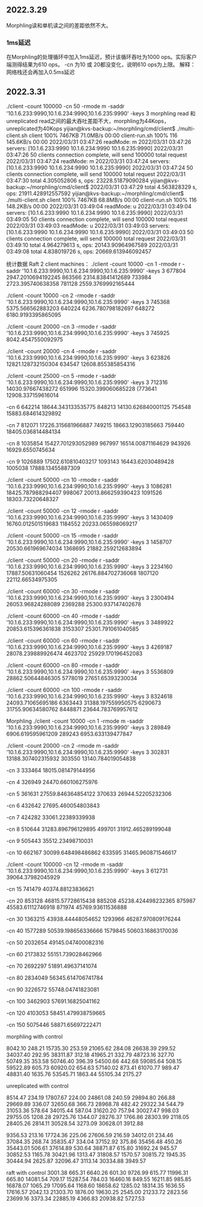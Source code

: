 ## 2022.3.29

Morphling读和单机读之间的差距依然不大。

### 1ms延迟
在Morphling的处理循环中加入1ms延迟，预计该循环吞吐为1000 ops。实际客户端测得结果为610 ops。
-cn 为10 或 20都没变化，说明610 ops为上限。
解释：网络栈还会再加入0.5ms延迟

## 2022.3.31
./client -count 100000 -cn 50 -rmode m -saddr '10.1.6.233:9990,10.1.6.234:9990,10.1.6.235:9990' -keys 3
morphling read 和 unreplicated read之间的最大吞吐差距不大，morphling为44Kops，unreplicated为40Kops
yijian@kvs-backup:~/morphling/cmd/client$ ./multi-client.sh
client                                                                                                                    100% 7467KB  71.0MB/s   00:00
client-run.sh                                                                                                             100%  116   145.6KB/s   00:00
2022/03/31 03:47:26 readMode: m
2022/03/31 03:47:26 servers: [10.1.6.233:9990 10.1.6.234:9990 10.1.6.235:9990]
2022/03/31 03:47:26 50 clients connection complete, will send 100000 total request
2022/03/31 03:47:24 readMode: m
2022/03/31 03:47:24 servers: [10.1.6.233:9990 10.1.6.234:9990 10.1.6.235:9990]
2022/03/31 03:47:24 50 clients connection complete, will send 100000 total request
2022/03/31 03:47:30 total 4.305052806 s, ops: 23228.51879090284
yijian@kvs-backup:~/morphling/cmd/client$ 2022/03/31 03:47:29 total 4.563828329 s, ops: 21911.428912557592
yijian@kvs-backup:~/morphling/cmd/client$ ./multi-client.sh
client                                                                                                                    100% 7467KB  68.8MB/s   00:00
client-run.sh                                                                                                             100%  116   148.2KB/s   00:00
2022/03/31 03:49:04 readMode: u
2022/03/31 03:49:04 servers: [10.1.6.233:9990 10.1.6.234:9990 10.1.6.235:9990]
2022/03/31 03:49:05 50 clients connection complete, will send 100000 total request
2022/03/31 03:49:03 readMode: u
2022/03/31 03:49:03 servers: [10.1.6.233:9990 10.1.6.234:9990 10.1.6.235:9990]
2022/03/31 03:49:03 50 clients connection complete, will send 100000 total request
2022/03/31 03:49:10 total 4.964279613 s, ops: 20143.90964967589
2022/03/31 03:49:08 total 4.838019726 s, ops: 20669.613946092457

统计数据
Raft 2 client machines：
./client -count 10000 -cn 1 -rmode r -saddr '10.1.6.233:9990,10.1.6.234:9990,10.1.6.235:9990' -keys 3
677804 2947.2010694192245
863566 2314.83841412689
733984 2723.395740638358
781128 2559.3769992165444

./client -count 10000 -cn 2 -rmode r -saddr '10.1.6.233:9990,10.1.6.234:9990,10.1.6.235:9990' -keys 3
745368 5375.566562883203
640224 6236.780798182697
648272 6180.9193395865095

./client -count 20000 -cn 3 -rmode r -saddr '10.1.6.233:9990,10.1.6.234:9990,10.1.6.235:9990' -keys 3
745925 8042.4547550092975

./client -count 20000 -cn 4 -rmode r -saddr '10.1.6.233:9990,10.1.6.234:9990,10.1.6.235:9990' -keys 3
623826 12821.128732150304
634547 12608.855385854316

./client -count 25000 -cn 5 -rmode r -saddr '10.1.6.233:9990,10.1.6.234:9990,10.1.6.235:9990' -keys 3
712316 14030.97667438272
651996 15320.399060685228
(773641 12908.337159616014

-cn 6
642214 18644.343133535775
848213 14130.626840001125
754548 15883.684614329892

-cn 7
812071 17226.315681966887
749215 18663.12903185663
759440 18405.036814484134

-cn 8
1035854 15427.701293052989
967997 16514.00871164629
943926 16929.6550745634

-cn 9
1026889 17502.610810403217
1093143 16443.62030489428
1005038 17888.13455887309

./client -count 50000 -cn 10 -rmode r -saddr '10.1.6.233:9990,10.1.6.234:9990,10.1.6.235:9990' -keys 3
1086281 18425.787988294407
998067 20013.866259390423
1091526 18303.73220648327

./client -count 50000 -cn 12 -rmode r -saddr '10.1.6.233:9990,10.1.6.234:9990,10.1.6.235:9990' -keys 3
1430409 16760.012501519683
1184552 20233.065598069217

./client -count 50000 -cn 15 -rmode r -saddr '10.1.6.233:9990,10.1.6.234:9990,10.1.6.235:9990' -keys 3
1458707 20530.661969674034
1368695 21882.259212683894

./client -count 50000 -cn 20 -rmode r -saddr '10.1.6.233:9990,10.1.6.234:9990,10.1.6.235:9990' -keys 3
2234160 17887.50631060454
1526262 26176.884702736068
1807120 22112.66534975305

./client -count 60000 -cn 30 -rmode r -saddr '10.1.6.233:9990,10.1.6.234:9990,10.1.6.235:9990' -keys 3
2300494 26053.96824288089
2369288 25300.937147402678

./client -count 60000 -cn 40 -rmode r -saddr '10.1.6.233:9990,10.1.6.234:9990,10.1.6.235:9990' -keys 3
3489922 20853.615396361838
3153307 25301.791061040585

./client -count 60000 -cn 60 -rmode r -saddr '10.1.6.233:9990,10.1.6.234:9990,10.1.6.235:9990' -keys 3
4269187 28078.239889926474
4623702 25929.170196452083

./client -count 60000 -cn 80 -rmode r -saddr '10.1.6.233:9990,10.1.6.234:9990,10.1.6.235:9990' -keys 3
5536809 28862.50644846305
5778019 27651.65393230034

./client -count 60000 -cn 100 -rmode r -saddr '10.1.6.233:9990,10.1.6.234:9990,10.1.6.235:9990' -keys 3
8324618 24093.71065695186
6363443 31388.197559950575
6290673 31755.90634580762
8448871 23644.783769957612


Morphling
./client -count 10000 -cn 1 -rmode m -saddr '10.1.6.233:9990,10.1.6.234:9990,10.1.6.235:9990' -keys 3
289849 6906.619595961209
289243 6953.633139477847

./client -count 20000 -cn 2 -rmode m -saddr '10.1.6.233:9990,10.1.6.234:9990,10.1.6.235:9990' -keys 3
302831 13188.307402315932
303550 13140.784019054838

-cn 3
333464 18015.081479144956

-cn 4
326949 24470.660106275976

-cn 5
361631 27559.846364854122
370633 26944.52205232306

-cn 6
432642 27695.460054803843

-cn 7
424282 33061.22389339938

-cn 8
510644 31283.896796129895
499701 31912.465289199048

-cn 9
505443 35512.23498710031

-cn 10
662167 30099.648498486862
633595 31465.960871546617

./client -count 100000 -cn 12 -rmode m -saddr '10.1.6.233:9990,10.1.6.234:9990,10.1.6.235:9990' -keys 3
612731 39064.37982045929

-cn 15
741479 40374.88123836621

-cn 20
853128 46815.57728615438
885208 45238.424498232365
875987 45583.61112746918
871974 45769.93611536888

-cn 30
1363215 43938.44448054652
1293966 46287.970809176244

-cn 40
1577289 50539.198656336666
1579845 50603.16863170036

-cn 50
2032654 49145.047400082316

-cn 60
2173832 55151.739028462966

-cn 70
2692297 51891.49637141074

-cn 80
2834049 56345.614706741784

-cn 90
3226572 55748.04741823081

-cn 100
3462903 57691.16825041162

-cn 120
4103053 58451.479938759665

-cn 150
5075446 58871.65697222471

morphling with control

8042.10 248.21
15735.30 253.59
21065.62 284.08
26638.39 299.52
34037.40 292.95
38311.87 312.18
41965.21 332.79
48723.16 327.70
50749.35 353.58
50746.40 396.39
54500.66 442.68
59085.64 508.15
59522.89 605.73
60920.02 654.63
57140.02 873.41
61070.77 989.47
48831.40 1635.76
53545.71 1863.44
55105.34 2175.27


unreplicated with control

8514.47 234.19
17807.67 224.00
24861.08 240.59
29894.80 266.88
29669.89 336.07
32650.68 366.73
28968.78 482.42
29322.34 544.79
31053.36 578.64
34015.44 587.04
31620.20 757.94
30027.47 998.03
29755.05 1208.28
29725.76 1344.07
28276.37 1766.86
28303.99 2118.05
28405.26 2814.11
30528.54 3273.09
30628.01 3912.88

9356.53 213.16
17724.36 225.06
27606.59 216.59
34012.01 234.46
37084.35 268.74
35835.47 334.04
37152.92 375.86
35456.48 450.26
35443.01 506.61
37614.89 530.64
38871.87 615.80
31692.24 945.57
30852.53 1165.78
30421.96 1313.47
31808.57 1570.57
30815.72 1945.35
30444.94 2625.87
32096.47 3113.14
30334.88 3949.57

raft with control
3001.38 665.31
6640.26 601.30
9726.99 615.77
11996.31 665.80
14081.54 709.17
15287.54 784.03
16460.16 849.55
16211.85 985.85
16878.07 1065.29
17095.64 1168.60
18658.62 1285.02
18314.35 1636.55
17616.57 2042.13
21303.70 1876.00
19630.25 2545.00
21233.72 2823.56
23699.16 3373.34
22885.19 4366.83
20938.82 5727.53